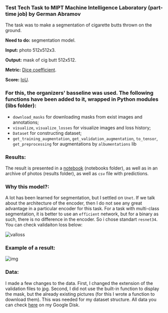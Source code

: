### Test Tech Task to MIPT Machine Intelligence Laboratory (part-time job) by German Abramov

The task was to make a segmentation of cigarette butts thrown on the ground. 

**Need to do:** segmentation model.  
  
**Input:** photo 512x512x3.

**Output:** mask of cig butt 512x512. 

**Metric:** [Dice coefficient](https://en.wikipedia.org/wiki/S%C3%B8rensen%E2%80%93Dice_coefficient).

**Score:** [IoU](https://www.pyimagesearch.com/2016/11/07/intersection-over-union-iou-for-object-detection/).


### For this, the organizers' basseline was used. The following functions have been added to it, wrapped in Python modules (libs folder): 
- `download_masks` for downloading masks from exist images and annotations;
- `visualize`, `visualize_losses` for visualize images and loss history;
- `Dataset` for constructing dataset;
- `get_training_augmentation`, `get_validation_augmentation`, `to_tensor`, `get_preprocessing` for augmentations by `albumentations` lib

### Results:
The result is presented in a [notebook](https://github.com/germanjke/segmentation_of_cigg_butts/blob/master/cigarette_butt_segmentation/notebooks/please_dont_smoke.ipynb) (notebooks folder), as well as in an archive of photos (results folder), as well as `csv` file with predictions.

### Why this model?:
A lot has been learned for segmentation, but I settled on `Unet`. If we talk about the architecture of the encoder, then I do not see any great advantage in a particular encoder for this task. For a task with multi-class segmentation, it is better to use an `efficient` network, but for a binary as such, there is no difference in the encoder. So i chose standart `resnet34`. You can check validaiton loss below:

![valloss](https://github.com/germanjke/segmentation_of_cigg_butts/blob/master/cigarette_butt_segmentation/loss_function_visuaalize/%D0%A1%D0%BD%D0%B8%D0%BC%D0%BE%D0%BA%20%D1%8D%D0%BA%D1%80%D0%B0%D0%BD%D0%B0%20%D0%BE%D1%82%202020-10-05%2021-45-57.png)

### Example of a result:
![img](https://github.com/germanjke/segmentation_of_cigg_butts/blob/master/cigarette_butt_segmentation/results/%D0%A1%D0%BD%D0%B8%D0%BC%D0%BE%D0%BA%20%D1%8D%D0%BA%D1%80%D0%B0%D0%BD%D0%B0%20%D0%BE%D1%82%202020-10-05%2021-50-11.png)

### Data:
I made a few changes to the data. First, I changed the extension of the validation files to jpg. Second, I did not use the built-in function to display the mask, but the already existing pictures (for this I wrote a function to download them). This was needed for my dataset structure. All data you can check [here](https://drive.google.com/drive/folders/1eYlaoGxwuzo9B0WVmLErkwtoL7Ib7XHr?usp=sharing) on my Google Disk.
